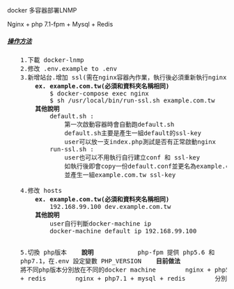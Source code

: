 docker 多容器部署LNMP

Nginx + php 7.1-fpm + Mysql + Redis

<h5><span style="text-decoration: underline;">操作方法</span></h5>
<pre style="padding-left: 30px;">
1.下載 docker-lnmp
2.修改 .env.example to .env
3.新增站台.增加 ssl(需在nginx容器內作業，執行後必須重新執行nginx容器)
    <b>ex. example.com.tw(必須和資料夾名稱相同)</b>
        $ docker-compose exec nginx
        $ sh /usr/local/bin/run-ssl.sh example.com.tw
    <b>其他說明</b>
        default.sh : 
            第一次啟動容器時會自動跑default.sh 
            default.sh主要是產生一組default的ssl-key
            user可以放一支index.php測試是否有正常啟動nginx       
        run-ssl.sh :  
            user也可以不用執行自行建立conf 和 ssl-key
            如執行後即會copy一份default.conf並更名為example.com.tw.conf
            並產生一組example.com.tw ssl-key
       
4.修改 hosts 
    <b>ex. example.com.tw(必須和資料夾名稱相同)</b>
        192.168.99.100 dev.example.com.tw
    <b>其他說明</b>
        user自行判斷docker-machine ip
        docker-machine default ip 192.168.99.100
       
5.切換 php版本
    <b>說明</b>      
        php-fpm 提供 php5.6 和 php7.1，在.env 設定變數 PHP_VERSION
    <b>目前做法</b>
        將不同php版本分別放在不同的docker machine
        nginx + php5.6 + mysql + redis
        nginx + php7.1 + mysql + redis
        分別建議專案
</pre>


